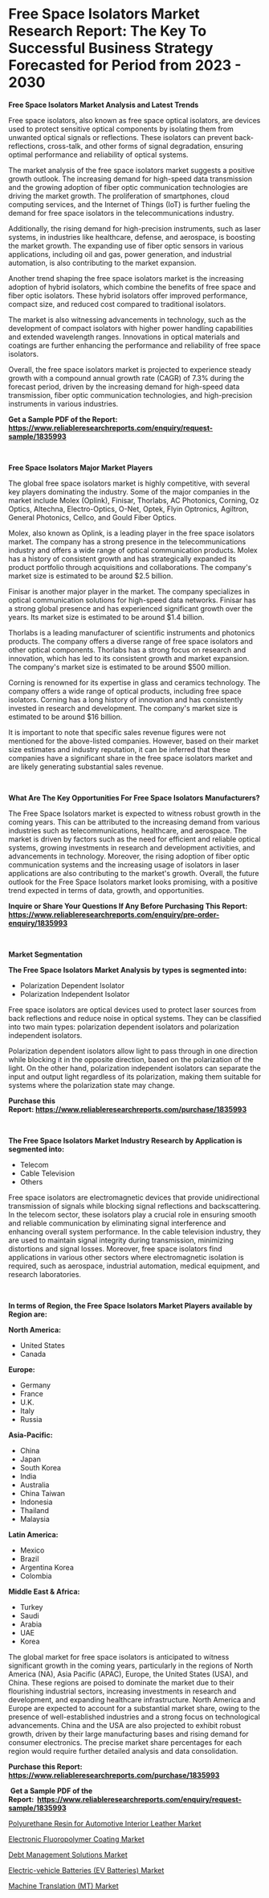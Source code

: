 <p><h1>Free Space Isolators Market Research Report: The Key To Successful Business Strategy Forecasted for Period from 2023 - 2030</h1></p><p><strong>Free Space Isolators Market Analysis and Latest Trends</strong></p>
<p><p>Free space isolators, also known as free space optical isolators, are devices used to protect sensitive optical components by isolating them from unwanted optical signals or reflections. These isolators can prevent back-reflections, cross-talk, and other forms of signal degradation, ensuring optimal performance and reliability of optical systems.</p><p>The market analysis of the free space isolators market suggests a positive growth outlook. The increasing demand for high-speed data transmission and the growing adoption of fiber optic communication technologies are driving the market growth. The proliferation of smartphones, cloud computing services, and the Internet of Things (IoT) is further fueling the demand for free space isolators in the telecommunications industry.</p><p>Additionally, the rising demand for high-precision instruments, such as laser systems, in industries like healthcare, defense, and aerospace, is boosting the market growth. The expanding use of fiber optic sensors in various applications, including oil and gas, power generation, and industrial automation, is also contributing to the market expansion.</p><p>Another trend shaping the free space isolators market is the increasing adoption of hybrid isolators, which combine the benefits of free space and fiber optic isolators. These hybrid isolators offer improved performance, compact size, and reduced cost compared to traditional isolators.</p><p>The market is also witnessing advancements in technology, such as the development of compact isolators with higher power handling capabilities and extended wavelength ranges. Innovations in optical materials and coatings are further enhancing the performance and reliability of free space isolators.</p><p>Overall, the free space isolators market is projected to experience steady growth with a compound annual growth rate (CAGR) of 7.3% during the forecast period, driven by the increasing demand for high-speed data transmission, fiber optic communication technologies, and high-precision instruments in various industries.</p></p>
<p><strong>Get a Sample PDF of the Report:&nbsp; <a href="https://www.reliableresearchreports.com/enquiry/request-sample/1835993">https://www.reliableresearchreports.com/enquiry/request-sample/1835993</a></strong></p>
<p>&nbsp;</p>
<p><strong>Free Space Isolators Major Market Players</strong></p>
<p><p>The global free space isolators market is highly competitive, with several key players dominating the industry. Some of the major companies in the market include Molex (Oplink), Finisar, Thorlabs, AC Photonics, Corning, Oz Optics, Altechna, Electro-Optics, O-Net, Optek, Flyin Optronics, Agiltron, General Photonics, Cellco, and Gould Fiber Optics.</p><p>Molex, also known as Oplink, is a leading player in the free space isolators market. The company has a strong presence in the telecommunications industry and offers a wide range of optical communication products. Molex has a history of consistent growth and has strategically expanded its product portfolio through acquisitions and collaborations. The company's market size is estimated to be around $2.5 billion.</p><p>Finisar is another major player in the market. The company specializes in optical communication solutions for high-speed data networks. Finisar has a strong global presence and has experienced significant growth over the years. Its market size is estimated to be around $1.4 billion.</p><p>Thorlabs is a leading manufacturer of scientific instruments and photonics products. The company offers a diverse range of free space isolators and other optical components. Thorlabs has a strong focus on research and innovation, which has led to its consistent growth and market expansion. The company's market size is estimated to be around $500 million.</p><p>Corning is renowned for its expertise in glass and ceramics technology. The company offers a wide range of optical products, including free space isolators. Corning has a long history of innovation and has consistently invested in research and development. The company's market size is estimated to be around $16 billion.</p><p>It is important to note that specific sales revenue figures were not mentioned for the above-listed companies. However, based on their market size estimates and industry reputation, it can be inferred that these companies have a significant share in the free space isolators market and are likely generating substantial sales revenue.</p></p>
<p>&nbsp;</p>
<p><strong>What Are The Key Opportunities For Free Space Isolators Manufacturers?</strong></p>
<p><p>The Free Space Isolators market is expected to witness robust growth in the coming years. This can be attributed to the increasing demand from various industries such as telecommunications, healthcare, and aerospace. The market is driven by factors such as the need for efficient and reliable optical systems, growing investments in research and development activities, and advancements in technology. Moreover, the rising adoption of fiber optic communication systems and the increasing usage of isolators in laser applications are also contributing to the market's growth. Overall, the future outlook for the Free Space Isolators market looks promising, with a positive trend expected in terms of data, growth, and opportunities.</p></p>
<p><strong>Inquire or Share Your Questions If Any Before Purchasing This Report: <a href="https://www.reliableresearchreports.com/enquiry/pre-order-enquiry/1835993">https://www.reliableresearchreports.com/enquiry/pre-order-enquiry/1835993</a></strong></p>
<p>&nbsp;</p>
<p><strong>Market Segmentation</strong></p>
<p><strong>The Free Space Isolators Market Analysis by types is segmented into:</strong></p>
<p><ul><li>Polarization Dependent Isolator</li><li>Polarization Independent Isolator</li></ul></p>
<p><p>Free space isolators are optical devices used to protect laser sources from back reflections and reduce noise in optical systems. They can be classified into two main types: polarization dependent isolators and polarization independent isolators. </p><p>Polarization dependent isolators allow light to pass through in one direction while blocking it in the opposite direction, based on the polarization of the light. On the other hand, polarization independent isolators can separate the input and output light regardless of its polarization, making them suitable for systems where the polarization state may change.</p></p>
<p><strong>Purchase this Report:&nbsp;<a href="https://www.reliableresearchreports.com/purchase/1835993">https://www.reliableresearchreports.com/purchase/1835993</a></strong></p>
<p>&nbsp;</p>
<p><strong>The Free Space Isolators Market Industry Research by Application is segmented into:</strong></p>
<p><ul><li>Telecom</li><li>Cable Television</li><li>Others</li></ul></p>
<p><p>Free space isolators are electromagnetic devices that provide unidirectional transmission of signals while blocking signal reflections and backscattering. In the telecom sector, these isolators play a crucial role in ensuring smooth and reliable communication by eliminating signal interference and enhancing overall system performance. In the cable television industry, they are used to maintain signal integrity during transmission, minimizing distortions and signal losses. Moreover, free space isolators find applications in various other sectors where electromagnetic isolation is required, such as aerospace, industrial automation, medical equipment, and research laboratories.</p></p>
<p>&nbsp;</p>
<p><strong>In terms of Region, the Free Space Isolators Market Players available by Region are:</strong></p>
<p>
    <p> <strong> North America: </strong>
        <ul>
            <li>United States</li>
            <li>Canada</li>
        </ul>
        </p> 
    <p> <strong> Europe: </strong>
        <ul>
            <li>Germany</li>
            <li>France</li>
            <li>U.K.</li>
            <li>Italy</li>
            <li>Russia</li>
        </ul>
        </p> 
    <p> <strong> Asia-Pacific: </strong>
        <ul>
            <li>China</li>
            <li>Japan</li>
            <li>South Korea</li>
            <li>India</li>
            <li>Australia</li>
            <li>China Taiwan</li>
            <li>Indonesia</li>
            <li>Thailand</li>
            <li>Malaysia</li>
        </ul>
        </p> 
    <p> <strong> Latin America: </strong>
        <ul>
            <li>Mexico</li>
            <li>Brazil</li>
            <li>Argentina Korea</li>
            <li>Colombia</li>
        </ul>
        </p> 
    <p> <strong> Middle East & Africa: </strong>
        <ul>
            <li>Turkey</li>
            <li>Saudi</li>
            <li>Arabia</li>
            <li>UAE</li>
            <li>Korea</li>
        </ul>
    </p>
    </p>
<p><p>The global market for free space isolators is anticipated to witness significant growth in the coming years, particularly in the regions of North America (NA), Asia Pacific (APAC), Europe, the United States (USA), and China. These regions are poised to dominate the market due to their flourishing industrial sectors, increasing investments in research and development, and expanding healthcare infrastructure. North America and Europe are expected to account for a substantial market share, owing to the presence of well-established industries and a strong focus on technological advancements. China and the USA are also projected to exhibit robust growth, driven by their large manufacturing bases and rising demand for consumer electronics. The precise market share percentages for each region would require further detailed analysis and data consolidation.</p></p>
<p><strong>Purchase this Report: <a href="https://www.reliableresearchreports.com/purchase/1835993">https://www.reliableresearchreports.com/purchase/1835993</a></strong></p>
<p>&nbsp;<strong>Get a Sample PDF of the Report:&nbsp;&nbsp;<a href="https://www.reliableresearchreports.com/enquiry/request-sample/1835993">https://www.reliableresearchreports.com/enquiry/request-sample/1835993</a></strong></p>
<p><strong></strong></p>
<p><p><a href="https://medium.com/@marvinwalsh2023/polyurethane-resin-for-automotive-interior-leather-market-report-reveals-the-latest-trends-and-1183d2228127">Polyurethane Resin for Automotive Interior Leather Market</a></p><p><a href="https://medium.com/@sheilahaley2023/electronic-fluoropolymer-coating-market-outlook-industry-overview-and-forecast-2023-to-2030-8399bd952a60">Electronic Fluoropolymer Coating Market</a></p><p><a href="https://www.linkedin.com/pulse/debt-management-solutions-market-share-amp-new-trends-analysis/">Debt Management Solutions Market</a></p><p><a href="https://github.com/dzharov81/Market-Research-Report-List-1/blob/main/electric-vehicle-batteries-ev-batteries-market.md">Electric-vehicle Batteries (EV Batteries) Market</a></p><p><a href="https://github.com/ambrozg/Market-Research-Report-List-1/blob/main/machine-translation-mt-market.md">Machine Translation (MT) Market</a></p></p>